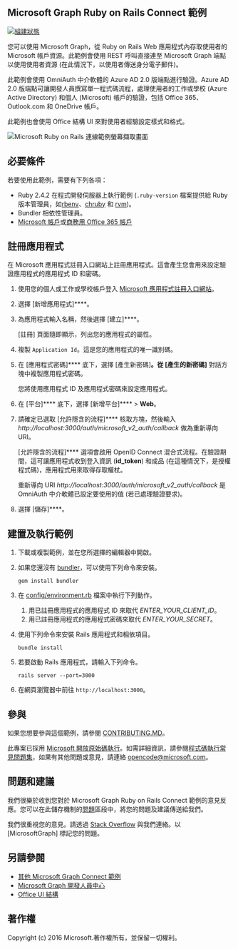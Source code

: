 ## <a name="microsoft-graph-ruby-on-rails-connect-sample"></a>Microsoft Graph Ruby on Rails Connect 範例

[![組建狀態](https://api.travis-ci.org/microsoftgraph/ruby-connect-rest-sample.svg?branch=master)](https://travis-ci.org/microsoftgraph/ruby-connect-rest-sample)

您可以使用 Microsoft Graph，從 Ruby on Rails Web 應用程式內存取使用者的 Microsoft 帳戶資源。此範例會使用 REST 呼叫直接連至 Microsoft Graph 端點以使用使用者資源 (在此情況下，以使用者傳送身分電子郵件)。

此範例會使用 OmniAuth 中介軟體的 Azure AD 2.0 版端點進行驗證。Azure AD 2.0 版端點可讓開發人員撰寫單一程式碼流程，處理使用者的工作或學校 (Azure Active Directory) 和個人 (Microsoft) 帳戶的驗證，包括 Office 365、Outlook.com 和 OneDrive 帳戶。

此範例也會使用 Office 結構 UI 來對使用者經驗設定樣式和格式。

![Microsoft Ruby on Rails 連線範例螢幕擷取畫面](/readme-images/Microsoft-Graph-Ruby-Connect-UI.png)

## <a name="prerequisites"></a>必要條件

若要使用此範例，需要有下列各項：

- Ruby 2.4.2 在程式開發伺服器上執行範例 (`.ruby-version` 檔案提供給 Ruby 版本管理員，如[rbenv](https://github.com/rbenv/rbenv#choosing-the-ruby-version)、[chruby](https://github.com/postmodern/chruby#auto-switching) 和 [rvm](https://rvm.io/workflow/projects))。
- Bundler 相依性管理員。
- [Microsoft 帳戶](https://www.outlook.com/)或[商務用 Office 365 帳戶](https://msdn.microsoft.com/en-us/office/office365/howto/setup-development-environment#bk_Office365Account)

## <a name="register-the-application"></a>註冊應用程式

在 Microsoft 應用程式註冊入口網站上註冊應用程式。這會產生您會用來設定驗證應用程式的應用程式 ID 和密碼。

1. 使用您的個人或工作或學校帳戶登入 [Microsoft 應用程式註冊入口網站](https://apps.dev.microsoft.com/)。

2. 選擇 [新增應用程式]****。

3. 為應用程式輸入名稱，然後選擇 [建立]****。

    [註冊] 頁面隨即顯示，列出您的應用程式的屬性。

4. 複製 `Application Id`。這是您的應用程式的唯一識別碼。

5. 在 [應用程式密碼]**** 底下，選擇 [產生新密碼]****。從 [產生的新密碼]**** 對話方塊中複製應用程式密碼。

    您將使用應用程式 ID 及應用程式密碼來設定應用程式。

6. 在 [平台]**** 底下，選擇 [新增平台]**** > **Web**。

7. 請確定已選取 [允許隱含的流程]**** 核取方塊，然後輸入 *http://localhost:3000/auth/microsoft_v2_auth/callback* 做為重新導向 URI。

    [允許隱含的流程]**** 選項會啟用 OpenID Connect 混合式流程。在驗證期間，這可讓應用程式收到登入資訊 (**id_token**) 和成品 (在這種情況下，是授權程式碼)，應用程式用來取得存取權杖。

    重新導向 URI *http://localhost:3000/auth/microsoft_v2_auth/callback* 是 OmniAuth 中介軟體已設定要使用的值 (若已處理驗證要求)。

8. 選擇 [儲存]****。

## <a name="build-and-run-the-sample"></a>建置及執行範例

1. 下載或複製範例，並在您所選擇的編輯器中開啟。
1. 如果您還沒有 [bundler](http://bundler.io/)，可以使用下列命令來安裝。

    ```
    gem install bundler
    ```
2. 在 [config/environment.rb](config/environment.rb) 檔案中執行下列動作。
    1. 用已註冊應用程式的應用程式 ID 來取代 *ENTER_YOUR_CLIENT_ID*。
    2. 用已註冊應用程式的應用程式密碼來取代 *ENTER_YOUR_SECRET*。

3. 使用下列命令來安裝 Rails 應用程式和相依項目。

    ```
    bundle install
    ```
4. 若要啟動 Rails 應用程式，請輸入下列命令。

    ```
    rails server --port=3000
    ```
5. 在網頁瀏覽器中前往 ```http://localhost:3000```。

<a name="contributing"></a>
## <a name="contributing"></a>參與 ##

如果您想要參與這個範例，請參閱 [CONTRIBUTING.MD](/CONTRIBUTING.md)。

此專案已採用 [Microsoft 開放原始碼執行](https://opensource.microsoft.com/codeofconduct/)。如需詳細資訊，請參閱[程式碼執行常見問題集](https://opensource.microsoft.com/codeofconduct/faq/)，如果有其他問題或意見，請連絡 [opencode@microsoft.com](mailto:opencode@microsoft.com)。

## <a name="questions-and-comments"></a>問題和建議

我們很樂於收到您對於 Microsoft Graph Ruby on Rails Connect 範例的意見反應。您可以在此儲存機制的[問題](https://github.com/microsoftgraph/ruby-connect-rest-sample/issues)區段中，將您的問題及建議傳送給我們。

我們很重視您的意見。請透過 [Stack Overflow](http://stackoverflow.com/questions/tagged/office365+or+microsoftgraph) 與我們連絡。以 [MicrosoftGraph] 標記您的問題。

## <a name="see-also"></a>另請參閱

- [其他 Microsoft Graph Connect 範例](https://github.com/MicrosoftGraph?utf8=%E2%9C%93&query=-Connect)
- [Microsoft Graph 開發人員中心](http://graph.microsoft.io)
- [Office UI 結構](https://github.com/OfficeDev/Office-UI-Fabric)

## <a name="copyright"></a>著作權
Copyright (c) 2016 Microsoft.著作權所有，並保留一切權利。

